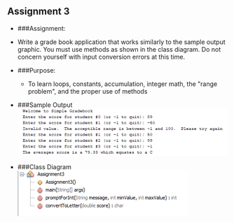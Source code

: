 ## Assignment 3

- ###Assignment: 

 - Write a grade book application that works similarly to the sample output graphic. You must use methods as shown in the class diagram. Do not concern yourself with input conversion errors at this time.

- ###Purpose: 

  - To learn loops, constants, accumulation, integer math, the "range problem", and the proper use of methods

- ###Sample Output
	![Mock-Up](./Assignment3a.png)
- ###Class Diagram
	![Mock-Up](./Assignment3b.png)